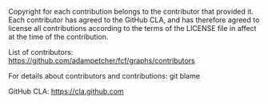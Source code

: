 Copyright for each contribution belongs to the contributor that provided it. Each contributor has agreed to the GitHub CLA, and has therefore agreed to license all contributions according to the terms of the LICENSE file in affect at the time of the contribution.

List of contributors:
https://github.com/adampetcher/fcf/graphs/contributors

For details about contributors and contributions:
git blame <filename>

GitHub CLA:
https://cla.github.com